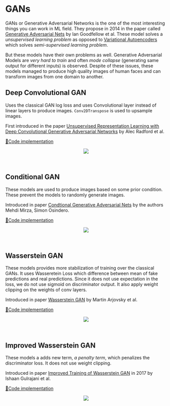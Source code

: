 # GANs

GANs or Generative Adversarial Networks is the one of the most interesting things you can work in ML field.  They propose in 2014 in the paper called [Generative Adversarial Nets][gans] by Ian Goodfellow et al. These model solves a *unsupervised learning problem* as opposed to [Variational Autoencoders][vae] which solves *semi-supervised learning problem*.

But these models have their own problems as well. Generative Adversarial Models are *very hard to train* and often *mode collapse* (generating same output for different inputs) is observed. Despite of these issues, these models managed to produce high quality images of human faces and can transform images from one domain to another.

[gans]: https://arxiv.org/abs/1406.2661
[vae]: https://papers.nips.cc/paper/6528-variational-autoencoder-for-deep-learning-of-images-labels-and-captions.pdf


## Deep Convolutional GAN

Uses the classical GAN log loss and uses Convolutional layer instead of linear layers to produce images.
`Conv2DTranspose` is used to upsample images.

First introduced in the paper [Unsupervised Representation Learning with Deep Convolutional Generative Adversarial Networks][dcgan-paper] by Alec Radford et al.<br>

[🔗Code implementation][dcgan-code]<br>

<p align="center">
  <img src="https://github.com/joshiprashanthd/gans/blob/master/tensorflow-models/gifs/dcgan.gif" />
</p>
<br>

[dcgan-code]: https://github.com/joshiprashanthd/gans/blob/master/tensorflow-models/dcgan.py
[dcgan-paper]: https://arxiv.org/abs/1511.06434

## Conditional GAN
These models are used to produce images based on some prior condition. These prevent the models to randomly generate images.

Introduced in paper [Condtional Generative Adversarial Nets][cond-paper] by the authors Mehdi Mirza, Simon Osindero.<br>

[🔗Code implementation][cond-code]<br>

<p align="center">
  <img src="https://github.com/joshiprashanthd/gans/blob/master/tensorflow-models/gifs/conditional_gan_image.gif" />
</p>
<br>

[cond-paper]: https://arxiv.org/abs/1411.1784
[cond-code]: https://github.com/joshiprashanthd/gans/blob/master/tensorflow-models/conditional_gan.py

## Wasserstein GAN
These models provides more stabilization of training over the classical GANs. It uses Wasseretein Loss which difference between
mean of fake predictions and real predictions. Since it does not use expectation in the loss, we do not use sigmoid on discriminator output.
It also apply weight clipping on the weights of conv layers.

Introduced in paper [Wasserstein GAN][wgan-paper] by Martin Arjovsky et al.

[🔗Code implementation][wgan-code]<br>

<p align="center">
  <img src="https://github.com/joshiprashanthd/gans/blob/master/tensorflow-models/gifs/improved-wgan.gif" />
</p>
<br>

[wgan-paper]: https://arxiv.org/abs/1701.07875
[wgan-code]: https://github.com/joshiprashanthd/gans/blob/master/tensorflow-models/wassertein_gan.py

## Improved Wasserstein GAN
These models a adds new term, *a penalty term*, which penalizes the discriminator loss. It does not use weight clipping.

Introduced in paper [Improved Training of Wasserstein GAN][impr-wgan-paper] in 2017 by Ishaan Gulrajani et al.

[🔗Code implementation][impr-wgan-code]<br>

<p align="center">
  <img src="https://github.com/joshiprashanthd/gans/blob/master/tensorflow-models/gifs/improved-wgan-cifar10.gif" />
</p>
<br>

[impr-wgan-paper]: https://arxiv.org/abs/1704.00028
[impr-wgan-code]: https://github.com/joshiprashanthd/gans/blob/master/tensorflow-models/improved_wassertein_gan.py
